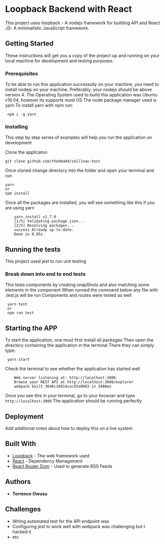 # Loopback Backend with React

This project uses loopback - A nodejs framework for building API and React JS- A minimalistic JavaScript framework.

## Getting Started

These instructions will get you a copy of the project up and running on your local machine for development and testing purposes.

### Prerequisites

To be able to run this application successully on your machine, you need to install nodejs on your machine. Preferably, your nodejs should be above version 4.
The Operating System used to build this application was Ubuntu v16.04, however its supports most OS
The node package manager used is yarn
To install yarn with npm run:

```
 npm i -g yarn
```

### Installing

This step by step series of examples will help you run the application on development


Clone the applicaton

```
git clone github.com/thedma04/skillnav-test
```

Once cloned change directory into the folder and open your terminal and run

```
yarn 
or 
npm install
```

Once all the packages are installed, you will see something like this if you are using yarn

```
    yarn install v1.7.0
    [1/5] Validating package.json...
    [2/5] Resolving packages...
    success Already up-to-date.
    Done in 0.85s.

```

## Running the tests

This project used jest to run unit testing

### Break down into end to end tests

This tests components by creating snapShots and also matching some elements in the component
When runned the command below any file with .test.js will be run
Components and routes were tested as well

```
 yarn test
 or
 npm run test
```


## Starting the APP

To start the application, one must first install all packages
Then open the directory containing the application in the terminal
There they can simply type:

```
 yarn start
```

Check the terminal to see whether the application has started well

```
    Web server listening at: http://localhost:3000
    Browse your REST API at http://localhost:3000/explorer
    webpack built 3646c16014cac55a0083 in 3486ms

```

Once you see this in your terminal, go to your browser and type ```http://localhost:3000```
The application should be running perfectly


## Deployment

Add additional notes about how to deploy this on a live system

## Built With

* [Loopback](http://reactjs.o/) - The web framework used
* [React](https://loopback.io/) - Dependency Management
* [React Router Dom](https://react-router.com/) - Used to generate RSS Feeds



## Authors

* **Terrence Owusu** 



## Challenges

* Wrting automated test for the API endpoint was 
* Configuring jest to work well with webpack was challenging but I hacked it
* etc
